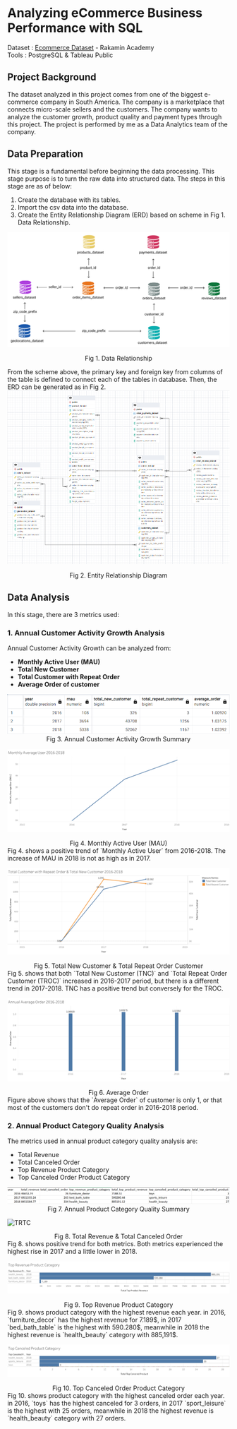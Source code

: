 # Analyzing eCommerce Business Performance with SQL
Dataset : [Ecommerce Dataset](https://github.com/jedijm/Analyzing-eCommerce-Business-Performance-with-SQL/tree/master/Dataset) - Rakamin Academy 
<br>
Tools : PostgreSQL & Tableau Public


## Project Background
The dataset analyzed in this project comes from one of the biggest e-commerce company in South America. The company is a marketplace that connects micro-scale sellers and the customers. The company wants to analyze the customer growth, product quality and payment types through this project. The project is performed by me as a Data Analytics team of the company.

## Data Preparation
This stage is a fundamental before beginning the data processing. This stage purpose is to turn the raw data into structured data. The steps in this stage are as of below:
1. Create the database with its tables.
2. Import the csv data into the database.
3. Create the Entity Relationship Diagram (ERD) based on scheme in Fig 1. Data Relationship.

![Data Relationship](Figures/Data+Relationship.png)
<div align="center"> Fig 1. Data Relationship </div>

From the scheme above, the primary key and foreign key from columns of the table is defined to connect each of the tables in database. Then, the ERD can be generated as in Fig 2. 
![ERD](Figures/ERD.png)
<div align="center"> Fig 2. Entity Relationship Diagram </div>

## Data Analysis
In this stage, there are 3 metrics used:
### 1. Annual Customer Activity Growth Analysis
Annual Customer Activity Growth can be analyzed from:
- **Monthly Active User (MAU)**
- **Total New Customer**
- **Total Customer with Repeat Order**
- **Average Order of customer**

<div align="center"> 
  <img src="https://github.com/jedijm/Analyzing-eCommerce-Business-Performance-with-SQL/blob/master/Figures/Result_Table.png">
 </div>
<div align="center"> Fig 3. Annual Customer Activity Growth Summary </div>

![MAU](Figures/MAU.png)
<div align="center"> Fig 4. Monthly Active User (MAU) </div>
Fig 4. shows a positive trend of `Monthly Active User` from 2016-2018. The increase of MAU in 2018 is not as high as in 2017.

![TNC vs TROC](Figures/TNCvsTROC.png)
<div align="center"> Fig 5. Total New Customer & Total Repeat Order Customer </div>
Fig 5. shows that both `Total New Customer (TNC)` and `Total Repeat Order Customer (TROC)` increased in 2016-2017 period, but there is a different trend in 2017-2018. TNC has a positive trend but conversely for the TROC.

![Avg Order](Figures/Average_Order.png)
<div align="center"> Fig 6. Average Order </div>
Figure above shows that the `Average Order` of customer is only 1, or that most of the customers don't do repeat order in 2016-2018 period.

### 2. Annual Product Category Quality Analysis
The metrics used in annual product category quality analysis are:
- Total Revenue
- Total Canceled Order
- Top Revenue Product Category
- Top Canceled Order Product Category

<div align="center"> 
  <img src="https://github.com/jedijm/Analyzing-eCommerce-Business-Performance-with-SQL/blob/master/Figures/Summary_Product_Quality.png">
 </div>
<div align="center"> Fig 7. Annual Product Category Quality Summary </div>

![TRTC](Figures/Top_Revenue_Top_Canceled.png.png)
<div align="center"> Fig 8. Total Revenue & Total Canceled Order </div>
Fig 8. shows positive trend for both metrics. Both metrics experienced the highest rise in 2017 and a little lower in 2018.

![TRP](Figures/Top_Revenue_Product.png)
<div align="center"> Fig 9. Top Revenue Product Category </div>
Fig 9. shows product category with the highest revenue each year. in 2016, `furniture_decor` has the highest revenue for 7.189$, in 2017 `bed_bath_table` is the highest with 590.280$, meanwhile in 2018 the highest revenue is `health_beauty` category with 885,191$.

![TRP](Figures/Top_Canceled_Product.png)
<div align="center"> Fig 10. Top Canceled Order Product Category </div>
Fig 10. shows product category with the highest canceled order each year. in 2016, `toys` has the highest canceled for 3 orders, in 2017 `sport_leisure` is the highest with 25 orders, meanwhile in 2018 the highest revenue is `health_beauty` category with 27 orders.




